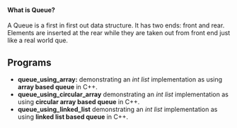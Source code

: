 #### What is Queue? ####
A Queue is a first in first out data structure. It has two ends: front and rear. Elements are inserted at the rear while they are taken out from front end just like a real world que.
## Programs ###
- **queue_using_array:** demonstrating an *int list* implementation as using **array based queue** in C++.
- **queue_using_circular_array** demonstrating an *int list* implementation as using **circular array based queue** in C++.
- **queue_using_linked_list** demonstrating an *int list* implementation as using **linked list based queue** in C++.
